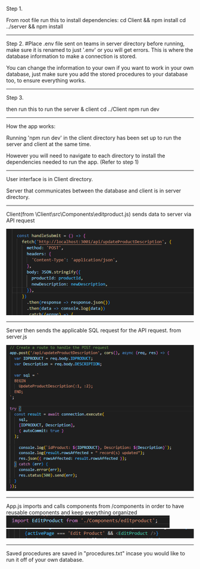 Step 1.

From root file run this to install dependencies:
cd Client && npm install
cd ../server && npm install

---

Step 2.
#Place .env file sent on teams in server directory before running, make sure it is renamed to just '.env' or you will get errors. This is where the database information to make a connection is stored.

You can change the information to your own if you want to work in your own database, just make sure you add the stored procedures to your database too, to ensure everything works.

---

Step 3.

then run this to run the server & client
cd ../Client
npm run dev

---

How the app works:

Running 'npm run dev' in the client directory has been set up to run the server and client at the same time.

However you will need to navigate to each directory to install the dependencies needed to run the app. (Refer to step 1)

---

User interface is in Client directory.

Server that communicates between the database and client is in server directory.

---

Client(from \Client\src\Components\editproduct.js) sends data to server via API request

![alt text](image.png)

---

Server then sends the applicable SQL request for the API request. from server.js

![alt text](image-4.png)

---

App.js imports and calls components from /components in order to have reusable components and keep everything organized
![alt text](image-2.png)
![alt text](image-3.png)

---

Saved procedures are saved in "procedures.txt" incase you would like to run it off of your own database.